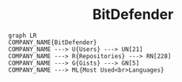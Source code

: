 <h1 align="center">BitDefender</h1>

```mermaid
graph LR
COMPANY_NAME{BitDefender}
COMPANY_NAME ---> U{Users} ---> UN[21]
COMPANY_NAME ---> R{Repositories} ---> RN[228]
COMPANY_NAME ---> G{Gists} ---> GN[5]
COMPANY_NAME ---> ML{Most Used<br>Languages}
```
